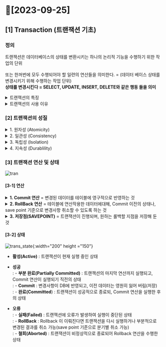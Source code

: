 # 🤍[2023-09-25]
## [1] Transaction (트랜잭션 기초)
### 정의
트랜잭션은 데이터베이스의 상태를 변환시키는 하나의 논리적 기능을 수행하기 위한 작업의 단위 <br>  
또는 한꺼번에 모두 수행되어야 할 일련의 연산들을 의미한다. = (데이터 베이스 상태를 변경시키기 위해 수행하는 작업 단위)
<br><b>상태를 변경시킨다 = SELECT, UPDATE, INSERT, DELETE와 같은 행동 들을 의미</b> 
<details>
<summary> 트랜잭션의 특징</summary>
<div><pre>
1. 트랜잭션은 데이터베이스 시스템에서 병행 제어 및 회복 작업 시 처리되는 작업의 논리적 단위
2. 사용자가 시스템에 대한 서비스 요구 시 시스템이 응답하기 위한 상태 변환과정의 작업 단위
3. 하나의 트랜잭션은 commit 되거나, rollback 된다.

<b>즉 상황에따라 여러개의 트랜잭션을 만들수 있다. -> 만들어진 트랜잭션들의 하나, 하나는 Commit(저장)되거나, RollBack(철회)될 수 있다.</b>
</pre></div>
</details>
<details>
<summary> 트랜잭션의 사용 이유</summary>
<div><pre>
<b>EX) ATM으로 계좌이체를 한다고 가정</b>

A 은행에서 출금하여 B은행으로 송금하려고 한다.
송금 중, 알 수 없는 오류가 발생하여 A은행 계좌에서 돈은 빠져나갔지만 B은행의 계좌에 입금되지 않았다.

↪️이와 같은 상황을 막기 위해 거래가 성공적으로 모두 끝나야 이를 완전한 거래로 승인하고, 
  거래 도중 뭔가 오류가 발생했을 때는 이 거래를 처음부터 없었던 거래로 완전히 되돌린다. 
    
↪️이렇게 거래의 안전성을 확보하는 방법이 트랜잭션이다.  
   데이터베이스에서는 테이블로부터 데이터를 읽어 온 후 다른 테이블에 데이터를 입력하거나 갱신, 삭제하는데 처리 도중 오류가 발생하면 Rollback 되고, 
   모든 처리 과정이 성공적으로 수행되었을 경우에 최종적으로 Commit 된다.
</pre></div>
</details>

### [2] 트랜잭션의 성질
<details>
<summary> 1. 원자성 (Atomicity)</summary>
<div><pre>
원자성이란, 트랜잭셩이 DB에 모두 반영되거나, 전혀 반영되지 않거나를 뜻한다 = All or Nothing 과 유사

- 트랜잭션의 연산은 데이터베이스에 모두 반영되든지 아니면 전혀 반영되지 않아야 한다.
- 트랜잭션 내의 모든 명령은 반드시 완벽히 수행되어야 하며, 모두가 완벽히 수행되지 않고 하나라도 오류가 발생하면 트랜잭션 전부가 취소되어야 한다.
</pre></div>
</details> 
<details>
<summary> 2. 일관성 (Consistency)</summary>
<div><pre>
일관성이란, 트랜잭션 작업 처리의 결과가 항상 일관되야 한다를 뜻한다. = 데이터 타입이 반환 후와 전이 항상 동일해야 함

- 트랜잭션이 그 실행을 성공적으로 완료하면 언제나 일관성 있는 데이터베이스 상태로 변환한다.
- 시스템이 가지고 있는 고정요소는 트랜잭션 수행 전과 트랜잭션 수행 완료 후의 상태가 같아야 한다.
</pre></div>
</details> 
<details>
<summary> 3. 독립성 (Isolation)</summary>
<div><pre>
독립성이란, 하나의 트랜잭션은 다른 트랜잭션 사이에 끼어들 수 없고, 독립적임을 의미한다. = 각각의 트랜잭션은 독립적이라 서로 간섭이 불가능함

- 둘 이상의 트랜잭션이 동시에 병행 실행되는 경우 어느 하나의 트랜잭션 실행중에 다른 트랜잭션의 연산이 끼어들 수 없다.
- 수행중인 트랜잭션은 완전히 완료될 때까지 다른 트랜잭션에서 수행 결과를 참조할 수 없다.
</pre></div>
</details> 
<details>
<summary> 4. 지속성 (Durablility)</summary>
<div><pre>
지속성(영속성)이란, 트랜잭션이 성공적으로 완료되면 영구적으로 결과에 반영되어야함을 의미한다. = 보통 commit이 된다면, 지속성은 충족됨 

- 성공적으로 완료된 트랜잭션의 결과는 시스템이 고장나더라도 영구적으로 반영되어야 한다.
</pre></div>
</details> 

### [3] 트랜잭션 연산 및 상태
![tran](https://github.com/ggiou/TIL/assets/110371892/7e10257c-457f-4b8b-b03c-a234571b7280)

#### [3-1] 연산
<details>
<summary><b>1. Commit 연산</b> = 변경된 데이터를 테이블에 영구적으로 반영하는 것</summary>
<div><pre>
: 하나의 트랜잭션이 성공적으로 끝나서 데이터베이스가 일관성있는 상태에 있음을 의미
 = 한개의 논리적 단위(트랜잭션)에 대한 작업이 성공적으로 끝났고, 데이터베이스가 다시 일관된 상태에 있을때, 이 트랜잭션이 행한 갱신 연산이 완료된 것을 트랜잭션 관리자에게 알려주는 연산

1) commit전에는 단지 메모리 Buffer에만 영향을 받았기 때문에, 데이터의 변경 이전 상태로 복구 가능 -> commit후에는 변경사항이 DB에 반영되며, 이전 데이터는 영원히 잃어버리게 됨.
2) 현재 사용자는 Select 문장으로 결과를 확인 가능
3) commit이전에, 다른 사용자는 현재 사용자가 수행한 명령의 결과를 볼 수 없다. → commit이후에, 모든 사용자가 결과를 확인 가능
4) commit이전에, 변경된 행은 잠금(Locking)이 설정되어서 다른 사용자가 변경할 수 없다. → commit이후에, 잠금(Locking)이 풀리고 다른 사용자들이 행을 조작함.
5) 어플리케이션의 정상적인 종료 or 이상 종료되어 DB접속이 단절되었을 때는 자동으로 Rollback.
</pre></div>
</details> 
<details>
<summary><b>2. RollBack 연산</b> = 테이블에 연산작용한 데이터에대해, Commit 이전의 상태나, save point 기준으로 변경사항 취소할 수 있도록 하는 것</summary>
<div><pre>
: 트랜잭션의  원자성이 깨질때, 즉 하나의 트랜잭션 처리가 비정상적으로 종료 되었을때 상태를 의미, RollBack이 이뤄진다면, 트랜잭션을 다시 실행하거나 부분적으로 변경된 결과를 취소할 수 있다.
= 하나의 트랜잭션 처리가 비정상적으로 종료되어 데이터베이스의 일관성을 깨뜨렸을 때, 이 트랜잭션의 일부가 정상적으로 처리되었더라도 트랜잭션의 원자성을 구현하기 위해 이 트랜잭션이 행한 모든 연산을 취소(Undo)하는 연산이다.
= Rollback시에는 해당 트랜잭션을 재시작하거나 폐기한다.

테이블 내 입력한 데이터나, 수정한 데이터, 삭제한 데이터에 대하여 Commit 이전에는 변경 사항을 취소할 수 있는데 이를 데이터베이스에서는 롤백(Rollback) 기능을 사용해 취소할 수 있다. 
롤백(Rollback)은 데이터 변경 사항이 취소되어 데이터의 이전 상태로 복구되며, 관련된 행에 대한 잠금(Locking)이 풀리고 다른 사용자들이 데이터 변경을 할 수 있게 됨을 의미한다.
</pre></div>
</details> 
<details>
<summary><b> 3. 저장점(SAVEPOINT)</b> = 트랜잭션이 진행되며, 원하는 롤백할 지점을 저장해 둔 것</summary>
<div><pre>
: SavePoint를 정의하면 롤백(Rollback)할 때 트랜잭션에 포함된 전체 작업을 롤백하는 것이 아니라 현 시점에서 Savepoint까지 트랜잭션의 일부만 롤백할 수 있다. 따라서 복잡한 대규모 트랜잭션에서 에러가 
  발생했을 때 Savepoint까지의 트랜잭션만 롤백하고 실패한 부분에 대해서만 다시 실행할 수 있다. (일부 툴에서는 지원이 안 될 수 있음) 복수의 Savepoint를 정의할 수 있으며, 동일한 이름으로 Savepoint를 정의했을 때는 나중에 정의한 저장점이 유효하다.
= 하나의 트랜잭션에 대해 여러개의 세이브 포인트를 만들고, rollback to 세이브포인트 문을 통해 큰 규모의 트랜잭션에서 특정한 그룹만 롤백할 수 있다.
</pre></div>
</details> 

#### [3-2] 상태
![trans_state](https://github.com/ggiou/TIL/assets/110371892/37e6f0e3-7ef5-45aa-b4dd-0329c7b2979f){:width="200" height ="150"}

- <b>활성(Active)</b> : 트랜잭션이 현재 실행 중인 상태 <br>
- <b>성공</b><br>
: - <b>부분 완료(Partially Committed)</b> : 트랜잭션의 마지막 연산까지 실행되고, Commit 연산이 실행되기 직전의 상태 <br>
: - <b>Commit</b> : 변경사항이 DB에 반영되고, 이전 데이터는 영원히 잃어 버림(저장) <br>
: - <b>완료(Committed</b>) : 트랜잭션이 성공적으로 종료되, Commit 연산을 실행한 후의 상태 <br>

- <b>오류</b> <br>
: - <b>실패(Failed)</b> : 트랜잭션에 오류가 발생하여 실행이 중단된 상태 <br>
: - <b>RollBack</b> : Rollback 이 이뤄진다면 트랜잭션을 다시 실행하거나 부분적으로 변경된 결과를 취소 가능(save point 기준으로 분기별 취소 가능) <br>
: - <b>철회(Aborted)</b> : 트랜잭션이 비정상적으로 종료되어 Rollback 연산을 수행한 상태 <br>
